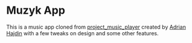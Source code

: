 # Muzyk App
This is a music app cloned from [project_music_player](https://github.com/adrianhajdin/project_music_player) created by [Adrian Hajdin](https://github.com/adrianhajdin) with a few tweaks on design and some other features.
